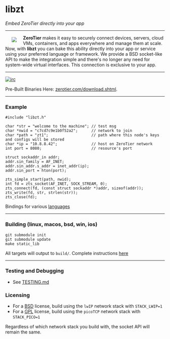 # libzt
*Embed ZeroTier directly into your app*
***

<a href="https://www.zerotier.com?pk_campaign=github_libzt"><img src="https://github.com/zerotier/ZeroTierOne/raw/master/artwork/AppIcon_87x87.png" align="left" hspace="20" vspace="6"></a>

**ZeroTier** makes it easy to securely connect devices, servers, cloud VMs, containers, and apps everywhere and manage them at scale. Now, with **libzt** you can bake this ability directly into your app or service using your preferred language or framework. We provide a BSD socket-like API to make the integration simple and there's no longer any need for system-wide virtual interfaces. This connection is exclusive to your app.

<hr>

[![irc](https://img.shields.io/badge/IRC-%23zerotier%20on%20freenode-orange.svg)](https://webchat.freenode.net/?channels=zerotier)

Pre-Built Binaries Here: [zerotier.com/download.shtml](https://zerotier.com/download.shtml?pk_campaign=github_libzt).

*** 

### Example

```
#include "libzt.h"

char *str = "welcome to the machine"; // test msg 
char *nwid = "c7cd7c9e1b0f52a2";      // network to join
char *path = "zt1";                   // path where this node's keys and configs will be stored
char *ip = "10.8.8.42";               // host on ZeroTier network
int port = 8080;                      // resource's port

struct sockaddr_in addr;
addr.sin_family = AF_INET;
addr.sin_addr.s_addr = inet_addr(ip);
addr.sin_port = hton(port);	

zts_simple_start(path, nwid);
int fd = zts_socket(AF_INET, SOCK_STREAM, 0);
zts_connect(fd, (const struct sockaddr *)addr, sizeof(addr));
zts_write(fd, str, strlen(str));
zts_close(fd);
```

Bindings for various [languages](examples)

***

### Building (linux, macos, bsd, win, ios)

 ```
 git submodule init
 git submodule update
 make static_lib
 ```
 
 All targets will output to `build/`. Complete instructions [here](BUILDING.md)

***

### Testing and Debugging
 - See [TESTING.md](TESTING.md)

### Licensing
 - For a [BSD]() license, build using the `lwIP` network stack with `STACK_LWIP=1`
 - For a [GPL]() license, build using the `picoTCP` network stack with `STACK_PICO=1`

 Regardless of which network stack you build with, the socket API will remain the same.